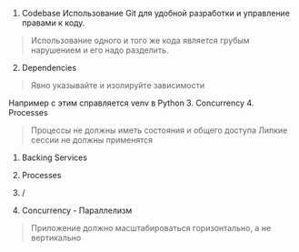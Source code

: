 
1. Codebase
Использование Git для удобной разработки и управление правами к коду.
> Использование одного и того же кода является грубым нарушением и его надо разделить.

2. Dependencies
> Явно указывайте и изолируйте зависимости 
 
  Например с этим справляется venv в Python
3. Concurrency
4. Processes
>Процессы не должны иметь состояния и общего доступа
>Липкие сессии не должны применятся

1. Backing Services
2. Processes

3. /
4. Concurrency - Параллелизм
> Приложение должно масштабироваться горизонтально, а не вертикально